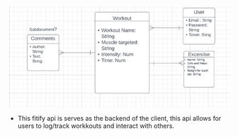 ![Alt text](README/ERD.png)

- This fitify api is serves as the backend of the client, this api allows for users to log/track workkouts and interact with others.

